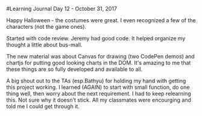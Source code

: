 #Learning Journal Day 12 - October 31, 2017


Happy Halloween - the costumes were great.  I even recognized a few of the characters (not the game ones).

Started with code review.  Jeremy had good code.  It helped organize my thought a little about bus-mall.

The new material was about Canvas for drawing (two CodePen demos) and chartjs for putting good looking charts in the DOM.  It's amazing to me that these things are so fully developed and available to all.

A big shout out to the TAs (esp.Bathyu) for holding my hand with getting this project working.  I learned (AGAIN) to start with small function, do one thing well, then worry about the next requirement.  I had to keep relearning this.  Not sure why it doesn't stick.  All my classmates were encourging and told me I could get through it.